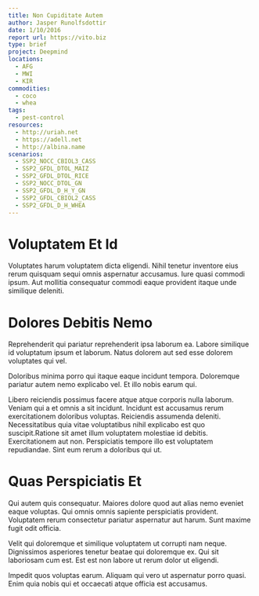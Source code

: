 ```yaml
---
title: Non Cupiditate Autem
author: Jasper Runolfsdottir
date: 1/10/2016
report url: https://vito.biz
type: brief
project: Deepmind
locations:
  - AFG
  - MWI
  - KIR
commodities:
  - coco
  - whea
tags:
  - pest-control
resources:
  - http://uriah.net
  - https://adell.net
  - http://albina.name
scenarios:
  - SSP2_NOCC_CBIOL3_CASS
  - SSP2_GFDL_DTOL_MAIZ
  - SSP2_GFDL_DTOL_RICE
  - SSP2_NOCC_DTOL_GN
  - SSP2_GFDL_D_H_Y_GN
  - SSP2_GFDL_CBIOL2_CASS
  - SSP2_GFDL_D_H_WHEA
---
```

# Voluptatem Et Id
Voluptates harum voluptatem dicta eligendi. Nihil tenetur inventore eius rerum quisquam sequi omnis aspernatur accusamus. Iure quasi commodi ipsum. Aut mollitia consequatur commodi eaque provident itaque unde similique deleniti.

# Dolores Debitis Nemo
Reprehenderit qui pariatur reprehenderit ipsa laborum ea. Labore similique id voluptatum ipsum et laborum. Natus dolorem aut sed esse dolorem voluptates qui vel.
 Doloribus minima porro qui itaque eaque incidunt tempora. Doloremque pariatur autem nemo explicabo vel. Et illo nobis earum qui.
 Libero reiciendis possimus facere atque atque corporis nulla laborum. Veniam qui a et omnis a sit incidunt. Incidunt est accusamus rerum exercitationem doloribus voluptas. Reiciendis assumenda deleniti. Necessitatibus quia vitae voluptatibus nihil explicabo est quo suscipit.Ratione sit amet illum voluptatem molestiae id debitis. Exercitationem aut non. Perspiciatis tempore illo est voluptatem repudiandae. Sint eum rerum a doloribus qui ut.

# Quas Perspiciatis Et
Qui autem quis consequatur. Maiores dolore quod aut alias nemo eveniet eaque voluptas. Qui omnis omnis sapiente perspiciatis provident. Voluptatem rerum consectetur pariatur aspernatur aut harum. Sunt maxime fugit odit officia.
 Velit qui doloremque et similique voluptatem ut corrupti nam neque. Dignissimos asperiores tenetur beatae qui doloremque ex. Qui sit laboriosam cum est. Est est non labore ut rerum dolor ut eligendi.
 Impedit quos voluptas earum. Aliquam qui vero ut aspernatur porro quasi. Enim quia nobis qui et occaecati atque officia est accusamus.
